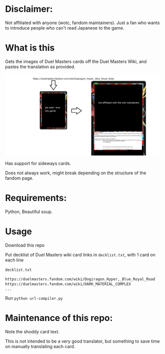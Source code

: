 # Disclaimer:
Not affiliated with anyone (wotc, fandom maintainers). Just a fan who wants to introduce people who can't read Japanese to the game.

# What is this
Gets the images of Duel Masters cards off the Duel Masters Wiki, and pastes the translation as provided.

![this is supposed to be the example image](https://github.com/BlazeChron/duel-masters-image-tl-scraper/blob/master/explain.png)

Has support for sideways cards.

Does not always work, might break depending on the structure of the fandom page.

# Requirements:
Python, Beautiful soup.

# Usage
Download this repo

Put decklist of Duel Masters wiki card links in `decklist.txt`, with 1 card on each line

`decklist.txt`
```
https://duelmasters.fandom.com/wiki/Dogiragon_Hyper,_Blue_Royal_Road
https://duelmasters.fandom.com/wiki/DARK_MATERIAL_COMPLEX
...
```

Run `python url-compiler.py`

# Maintenance of this repo:

Note the shoddy card text.

This is not intended to be a very good translator, but something to save time on manually translating each card.

